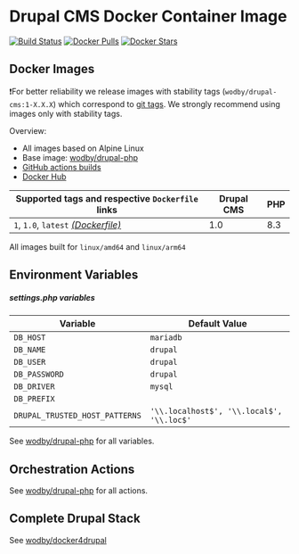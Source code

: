 # Drupal CMS Docker Container Image

[![Build Status](https://github.com/wodby/drupal-cms/workflows/Build%20docker%20image/badge.svg)](https://github.com/wodby/drupal-cms/actions)
[![Docker Pulls](https://img.shields.io/docker/pulls/wodby/drupal-cms.svg)](https://hub.docker.com/r/wodby/drupal-cms)
[![Docker Stars](https://img.shields.io/docker/stars/wodby/drupal-cms.svg)](https://hub.docker.com/r/wodby/drupal-cms)

## Docker Images

❗For better reliability we release images with stability tags (`wodby/drupal-cms:1-X.X.X`) which correspond
to [git tags](https://github.com/wodby/drupal-cms/releases). We strongly recommend using images only with stability tags.

Overview:

- All images based on Alpine Linux
- Base image: [wodby/drupal-php](https://github.com/wodby/drupal-php)
- [GitHub actions builds](https://github.com/wodby/drupal-cms/actions)
- [Docker Hub](https://hub.docker.com/r/wodby/drupal-cms)

| Supported tags and respective `Dockerfile` links                                                | Drupal CMS | PHP |
|-------------------------------------------------------------------------------------------------|------------|-----|
| `1`, `1.0`, `latest` [_(Dockerfile)_](https://github.com/wodby/drupal-cms/tree/main/Dockerfile) | 1.0        | 8.3 |

All images built for `linux/amd64` and `linux/arm64`

## Environment Variables

##### settings.php variables

| Variable                       | Default Value                             |
|--------------------------------|-------------------------------------------|
| `DB_HOST`                      | `mariadb`                                 |
| `DB_NAME`                      | `drupal`                                  |
| `DB_USER`                      | `drupal`                                  |
| `DB_PASSWORD`                  | `drupal`                                  |
| `DB_DRIVER`                    | `mysql`                                   |
| `DB_PREFIX`                    |                                           |
| `DRUPAL_TRUSTED_HOST_PATTERNS` | `'\\.localhost$', '\\.local$', '\\.loc$'` |

See [wodby/drupal-php](https://github.com/wodby/drupal-php) for all variables.

## Orchestration Actions

See [wodby/drupal-php](https://github.com/wodby/drupal-php) for all actions.

## Complete Drupal Stack

See [wodby/docker4drupal](https://github.com/wodby/docker4drupal)
